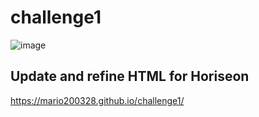 # challenge1

![image](https://user-images.githubusercontent.com/82341052/118339455-83afad80-b4de-11eb-9294-e83a4ee27b7f.png)


## Update and refine HTML for Horiseon 

 https://mario200328.github.io/challenge1/
